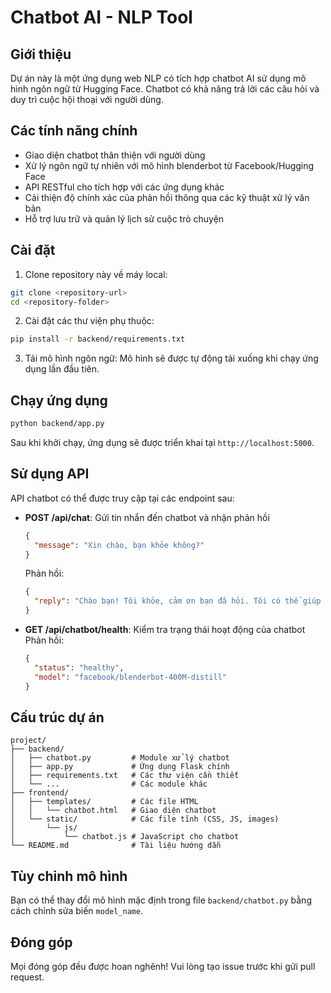 # Chatbot AI - NLP Tool

## Giới thiệu
Dự án này là một ứng dụng web NLP có tích hợp chatbot AI sử dụng mô hình ngôn ngữ từ Hugging Face. Chatbot có khả năng trả lời các câu hỏi và duy trì cuộc hội thoại với người dùng.

## Các tính năng chính
- Giao diện chatbot thân thiện với người dùng
- Xử lý ngôn ngữ tự nhiên với mô hình blenderbot từ Facebook/Hugging Face
- API RESTful cho tích hợp với các ứng dụng khác
- Cải thiện độ chính xác của phản hồi thông qua các kỹ thuật xử lý văn bản
- Hỗ trợ lưu trữ và quản lý lịch sử cuộc trò chuyện

## Cài đặt
1. Clone repository này về máy local:
```bash
git clone <repository-url>
cd <repository-folder>
```

2. Cài đặt các thư viện phụ thuộc:
```bash
pip install -r backend/requirements.txt
```

3. Tải mô hình ngôn ngữ:
Mô hình sẽ được tự động tải xuống khi chạy ứng dụng lần đầu tiên.

## Chạy ứng dụng
```bash
python backend/app.py
```

Sau khi khởi chạy, ứng dụng sẽ được triển khai tại `http://localhost:5000`.

## Sử dụng API
API chatbot có thể được truy cập tại các endpoint sau:

- **POST /api/chat**: Gửi tin nhắn đến chatbot và nhận phản hồi
  ```json
  {
    "message": "Xin chào, bạn khỏe không?"
  }
  ```
  Phản hồi:
  ```json
  {
    "reply": "Chào bạn! Tôi khỏe, cảm ơn bạn đã hỏi. Tôi có thể giúp gì cho bạn không?"
  }
  ```

- **GET /api/chatbot/health**: Kiểm tra trạng thái hoạt động của chatbot
  Phản hồi:
  ```json
  {
    "status": "healthy",
    "model": "facebook/blenderbot-400M-distill"
  }
  ```

## Cấu trúc dự án
```
project/
├── backend/
│   ├── chatbot.py         # Module xử lý chatbot
│   ├── app.py             # Ứng dụng Flask chính
│   ├── requirements.txt   # Các thư viện cần thiết
│   └── ...                # Các module khác
├── frontend/
│   ├── templates/         # Các file HTML
│   │   └── chatbot.html   # Giao diện chatbot
│   └── static/            # Các file tĩnh (CSS, JS, images)
│       └── js/
│           └── chatbot.js # JavaScript cho chatbot
└── README.md              # Tài liệu hướng dẫn
```

## Tùy chỉnh mô hình
Bạn có thể thay đổi mô hình mặc định trong file `backend/chatbot.py` bằng cách chỉnh sửa biến `model_name`.

## Đóng góp
Mọi đóng góp đều được hoan nghênh! Vui lòng tạo issue trước khi gửi pull request.
